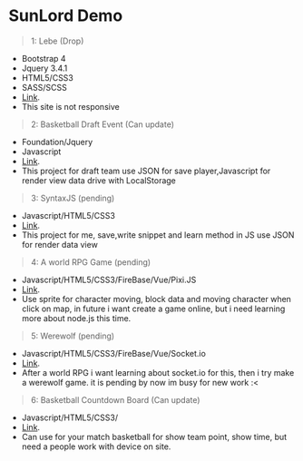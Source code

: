 # SunLord Demo 
> 1: Lebe (Drop)
* Bootstrap 4
* Jquery 3.4.1
* HTML5/CSS3
* SASS/SCSS
* [Link](./lebe/).
* This site is not responsive

> 2: Basketball Draft Event (Can update)
* Foundation/Jquery
* Javascript
* [Link](./basketballevent/).
* This project for draft team use JSON for save player,Javascript for render view data drive with LocalStorage

> 3: SyntaxJS (pending)
* Javascript/HTML5/CSS3
* [Link](./syntaxJS/).
* This project for me, save,write snippet and learn method in JS use JSON for render data view

> 4: A world RPG Game (pending)
* Javascript/HTML5/CSS3/FireBase/Vue/Pixi.JS
* [Link](https://isekai-in-new-world.web.app/).
* Use sprite for character moving, block data and moving character when click on map, in future i want create a game online, but i need learning more about node.js this time.

> 5: Werewolf (pending)
* Javascript/HTML5/CSS3/FireBase/Vue/Socket.io
* [Link](https://boardgame-vn.herokuapp.com/).
* After a world RPG i want learning about socket.io for this, then i try make a werewolf game. it is pending by now im busy for new work :< 

> 6: Basketball Countdown Board (Can update)
* Javascript/HTML5/CSS3/
* [Link](./countdown_basketball_board/).
* Can use for your match basketball for show team point, show time, but need a people work with device on site. 
